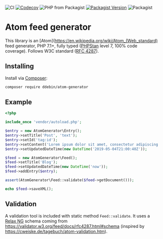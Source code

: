 ![CI](https://img.shields.io/github/actions/workflow/status/ddebin/atom-generator/main.yaml?style=for-the-badge)
[![Codecov](https://img.shields.io/codecov/c/github/ddebin/atom-generator?logo=codecov&style=for-the-badge)](https://codecov.io/gh/ddebin/atom-generator)
![PHP from Packagist](https://img.shields.io/packagist/php-v/ddebin/atom-generator?logo=php&style=for-the-badge)
[![Packagist Version](https://img.shields.io/packagist/v/ddebin/atom-generator?style=for-the-badge)](https://packagist.org/packages/ddebin/atom-generator)
![Packagist](https://img.shields.io/packagist/l/ddebin/atom-generator?style=for-the-badge)

# Atom feed generator

This library is an [Atom](https://en.wikipedia.org/wiki/Atom_(Web_standard) feed generator, PHP 7.1+, fully typed ([PHPStan](https://github.com/phpstan/phpstan) level 7, 100% code coverage). Follows W3C standard
([RFC 4287](https://validator.w3.org/feed/docs/rfc4287.html)).

## Installing

Install via [Composer](https://getcomposer.org/):

```bash
composer require ddebin/atom-generator
```

## Example

```php
<?php

include_once 'vendor/autoload.php';

$entry = new AtomGenerator\Entry();
$entry->setTitle('Post', 'text');
$entry->setId('tag:id');
$entry->setContent('Lorem ipsum dolor sit amet, consectetur adipiscing elit, sed do eiusmod tempor incididunt ut labore et dolore magna aliqua.', 'text');
$entry->setUpdatedDateTime(new DateTime('2019-05-04T21:00:40Z'));

$feed = new AtomGenerator\Feed();
$feed->setTitle('Blog');
$feed->setUpdatedDateTime(new DateTime('now'));
$feed->addEntry($entry);

assert(AtomGenerator\Feed::validate($feed->getDocument()));

echo $feed->saveXML();
```

## Validation

A validation tool is included with static method `Feed::validate`. It uses a [Relax NG](https://en.wikipedia.org/wiki/RELAX_NG) schema coming from <https://validator.w3.org/feed/docs/rfc4287.html#schema> (inspired by <https://cweiske.de/tagebuch/atom-validation.htm>).
